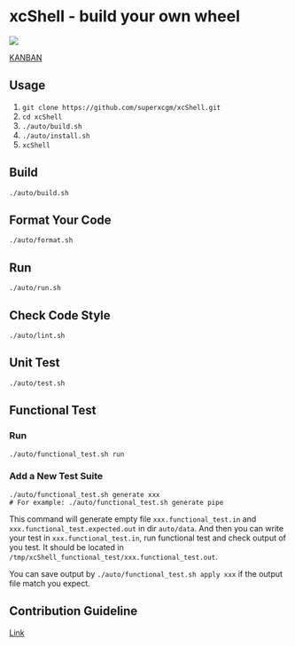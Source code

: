# xcShell - build your own wheel
![](https://github.com/superxcgm/xcShell/actions/workflows/ci.yml/badge.svg)

[KANBAN](https://github.com/users/superxcgm/projects/4)

## Usage
1. `git clone https://github.com/superxcgm/xcShell.git`
2. `cd xcShell`
3. `./auto/build.sh`
4. `./auto/install.sh`
5. `xcShell`

## Build
```shell
./auto/build.sh
```

## Format Your Code
```shell
./auto/format.sh
```

## Run
```shell
./auto/run.sh
```

## Check Code Style
```shell
./auto/lint.sh
```

## Unit Test
```shell
./auto/test.sh
```

## Functional Test
### Run
```shell
./auto/functional_test.sh run
```

### Add a New Test Suite
```shell
./auto/functional_test.sh generate xxx
# For example: ./auto/functional_test.sh generate pipe
```
This command will generate empty file `xxx.functional_test.in` and `xxx.functional_test.expected.out` in dir `auto/data`.
And then you can write your test in `xxx.functional_test.in`, run functional test and check output of you test.
It should be located in `/tmp/xcShell_functional_test/xxx.functional_test.out`.

You can save output by `./auto/functional_test.sh apply xxx` if the output file match you expect.

## Contribution Guideline
[Link](https://github.com/superxcgm/xcShell/wiki/Contribution-Guideline)